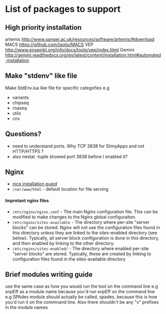 # List of packages to support

## High priority installation

artemis http://www.sanger.ac.uk/resources/software/artemis/#download
MACS  https://github.com/taoliu/MACS
VEP http://www.ensembl.org/info/docs/tools/vep/index.html
Gemini http://gemini.readthedocs.org/en/latest/content/installation.html#automated-installation

## Make "stdenv" like file

Make StdEnv.lua like file for specific categofies e.g

- variants
- chipseq
- rnaseq
- utils
- cnv
 
## Questions?

- need to understand ports. Why TCP 3838 for ShinyApps and not HTTP/HTTPS ?
- also nestat -tuple showed port 3838 before I enabled it?

## Nginx 

- [nice installation guied](https://www.digitalocean.com/community/tutorials/how-to-install-nginx-on-ubuntu-16-04)
- `/var/www/html` - default location for file serving

#### Improtant nginx files

- `/etc/nginx/nginx.conf` - The main Nginx configuration file. This can be modified to make changes to the Nginx global configuraiton.
- `/etc/nginx/sites-available` - The directory where per-site "server blocks" can be stored. Nginx will not use the configuration files found in this directory unless they are linked to the sites-enabled directory (see below). Typically, all server block configuration is done in this directory, and then enabled by linking to the other directory.
- `/etc/nginx/sites-enabled/` - The directory where enabled per-site "server blocks" are stored. Typically, these are created by linking to configuration files found in the sites-available directory

## Brief modules writing guide

use the same case as how you would run the tool on the command line e.g snpEff as a module name because you'd run snpEff on the command line
e.g SPAdes module should actually be called, spades, because this is how you'd run it on the commnand line. Also there shouldn't be any "v" prefixes in the module names

